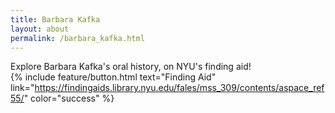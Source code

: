 ```yaml
---
title: Barbara Kafka
layout: about
permalink: /barbara_kafka.html
---
```

Explore Barbara Kafka's oral history, on NYU's finding aid!\
{% include feature/button.html text="Finding Aid" link="https://findingaids.library.nyu.edu/fales/mss_309/contents/aspace_ref55/" color="success" %}
